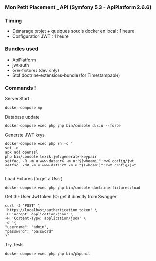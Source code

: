 ### Mon Petit Placement _ API (Symfony 5.3 - ApiPlatform 2.6.6)




### Timing
- Démarage projet + quelques soucis docker en local : 1 heure
- Configuration JWT : 1 heure


### Bundles used
- ApiPlatform
- jwt-auth
- orm-fixtures (dev only)
- Stof doctrine-extensions-bundle (for Timestampable)

### Commands !

Server Start :
```
docker-compose up
```
Database update
```
docker-compose exec php php bin/console d:s:u --force
```
Generate JWT keys
```
docker-compose exec php sh -c '
set -e
apk add openssl
php bin/console lexik:jwt:generate-keypair
setfacl -R -m u:www-data:rX -m u:"$(whoami)":rwX config/jwt
setfacl -dR -m u:www-data:rX -m u:"$(whoami)":rwX config/jwt
'
```
Load Fixtures (to get a User)
```
docker-compose exec php php bin/console doctrine:fixtures:load
```

Get the User Jwt token (Or get it directly from Swagger)
```
curl -X 'POST' \
'https://localhost/authentication_token' \
-H 'accept: application/json' \
-H 'Content-Type: application/json' \
-d '{
"username": "admin",
"password": "password"
}'
```


Try Tests
```
docker-compose exec php php bin/phpunit
```
